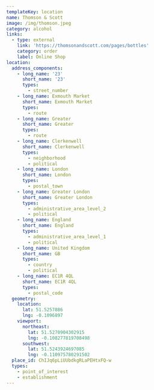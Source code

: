 ```yaml
---
templateKey: location
name: Thomson & Scott
image: /img/thomson.jpeg
category: alcohol
links:
  - type: external
    link: 'https://thomsonandscott.com/pages/bottles'
    category: order
    label: Online Shop
location:
  address_components:
    - long_name: '23'
      short_name: '23'
      types:
        - street_number
    - long_name: Exmouth Market
      short_name: Exmouth Market
      types:
        - route
    - long_name: Greater
      short_name: Greater
      types:
        - route
    - long_name: Clerkenwell
      short_name: Clerkenwell
      types:
        - neighborhood
        - political
    - long_name: London
      short_name: London
      types:
        - postal_town
    - long_name: Greater London
      short_name: Greater London
      types:
        - administrative_area_level_2
        - political
    - long_name: England
      short_name: England
      types:
        - administrative_area_level_1
        - political
    - long_name: United Kingdom
      short_name: GB
      types:
        - country
        - political
    - long_name: EC1R 4QL
      short_name: EC1R 4QL
      types:
        - postal_code
  geometry:
    location:
      lat: 51.5257886
      lng: -0.1096897
    viewport:
      northeast:
        lat: 51.5270904302915
        lng: -0.108277819708498
      southwest:
        lat: 51.5243924697085
        lng: -0.110975780291502
  place_id: ChIJq6pLiUUbdkgRLaPEHtxFQ-w
  types:
    - point_of_interest
    - establishment
---
```

